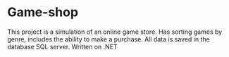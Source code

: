 # Game-shop
This project is a simulation of an online game store. Has sorting games by genre, includes the ability to make a purchase. All data is saved in the database SQL server. Written on .NET
